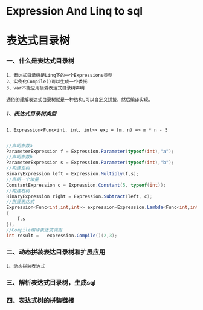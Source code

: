 # Expression And Linq to sql
# 表达式目录树

### 一、什么是表达式目录树

    1、表达式目录树是Linq下的一个Expressions类型
    2、实例化Compile()可以生成一个委托
    3、var不能应用接受表达式目录树声明
    
    通俗的理解表达式目录树就是一种结构,可以自定义拼接，然后编译实现。

##### 1、表达式目录树类型
    
    1、Expression<Func<int, int, int>> exp = (m, n) => m * n - 5
    
```.cs

//声明参数a
ParameterExpression f = Expression.Parameter(typeof(int),"a");
//声明参数b
ParameterExpression s = Expression.Parameter(typeof(int),"b");
//构建左树
BinaryExpression left = Expression.Multiply(f,s);
//声明一个常量
ConstantExpression c = Expression.Constant(5, typeof(int));
//构建右树
BinaryExpression right = Expression.Subtract(left, c);
//拼接表达式
Expression<Func<int,int,int>> expression=Expression.Lambda<Func<int,int,int>>(right,new ParameterExpression[]
{
    f,s
});
//Compile编译表达式调用
int result =   expression.Compile()(2,3);  

```

### 二、动态拼装表达目录树和扩展应用

    1、动态拼装表达式


### 三、解析表达式目录树，生成sql

### 四、表达式树的拼装链接
